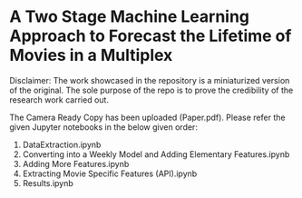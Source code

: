 # A Two Stage Machine Learning Approach to Forecast the Lifetime of Movies in a Multiplex

Disclaimer: The work showcased in the repository is a miniaturized version of the original. The sole purpose of the repo is to prove the credibility of the research work carried out. 

The Camera Ready Copy has been uploaded (Paper.pdf).
Please refer the given Jupyter notebooks in the below given order:
1) DataExtraction.ipynb
2) Converting into a Weekly Model and Adding Elementary Features.ipynb 
3) Adding More Features.ipynb
4) Extracting Movie Specific Features (API).ipynb
5) Results.ipynb
